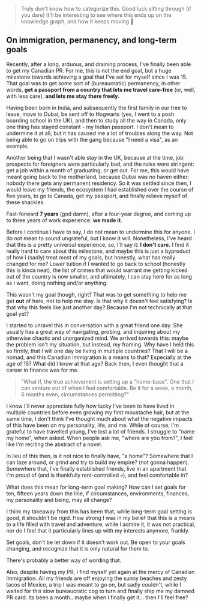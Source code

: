 > Truly don't know how to categorize this. Good luck sifting through (if you dare)
> It'll be interesting to see where this ends up on the knowledge graph, and how it keeps moving 👀


## On immigration, permanency, and long-term goals
Recently, after a long, arduous, and draining process, I've finally been able to get my Canadian PR.
For me, this is not the end goal, but a huge milestone towards achieving a goal that I've set for myself since I was 15. That goal was to get some sort of (bureaucratic) permanency, in other words, **get a passport from a country that lets me travel care-free** (or, well, with less care), **and lets me stay there freely**.

Having been born in India, and subsequently the first family in our tree to leave, move to Dubai, be sent off to Hogwarts (yes, I went to a posh boarding school in the UK), and then to study all the way in Canada, only one thing has stayed constant - my Indian passport. I don't mean to undermine it at all; but it has caused me a lot of troubles along the way. Not being able to go on trips with the gang because "I need a visa", as an example. 

Another being that I wasn't able stay in the UK, because at the time, job prospects for foreigners were particularly bad, and the rules were stringent: get a job within a month of graduating, or get out. For me, this would have meant going back to the motherland, because Dubai was no haven either; nobody there gets any permanent residency. So it was settled since then, I would leave my friends, the ecosystem I had established over the course of five years, to go to Canada, get my passport, and finally relieve myself of these shackles.

Fast-forward **7 years** (god damn), after a four-year degree, and coming up to three years of work experience: **we made it**. 

Before I continue I have to say, I do not mean to undermine this for anyone. I do not mean to sound ungrateful, but I know it will. Nonetheless, I've heard that this is a pretty universal experience, so, I'll say it: **I don't care.** I find it really hard to care about this milestone, and maybe this is just a byproduct of how I (sadly) treat most of my goals, but honestly, what has really changed for me? Lower tuition if I wanted to go back to school (honestly this is kinda neat), the list of crimes that would warrant me getting kicked out of the country is now smaller, and ultimately, I can stay here for as long as I want, doing nothing and/or anything.

This wasn't my goal though, right?  That was to get something to help me get **out** of here, not to help me stay. Is that why it doesn't feel satisfying? Is that why this feels like just another day? Because I'm not technically at that goal yet?

I started to unravel this in conversation with a great friend one day. She usually has a great way of navigating, probing, and inquiring about my otherwise chaotic and unorganized mind. We arrived towards this: maybe the problem isn't my situation, but instead, my framing. Why have I held this so firmly, that I will one day be living in multiple countries? That I will be a nomad, and this Canadian immigration is a means to that? Especially at the age of 15? What did I know at that age? Back then, I even thought that a career in finance was for me. 

>"What if, the true achievement is setting up a "home-base". One that I can venture out of when I feel comfortable. Be it for a week, a month, 6 months even, circumstances permitting?"

I know I'll never appreciate fully how lucky I've been to have lived in multiple countries before even growing my first moustache hair, but at the same time, I don't think I've thought much about what the negative impacts of this have been on my personality, life, and me. While of course, I'm grateful to have travelled young, I've lost a lot of friends. I struggle to "name my home", when asked. When people ask me, "where are you from?", I feel like I'm reciting the abstract of a novel.

In lieu of this then, is it not nice to finally have, "a home"? Somewhere that I can laze around, or grind and try to build my empire? (not gonna happen). Somewhere that, I've finally established friends, live in an apartment that I'm proud of (and is thankfully rent-controlled 💀), and feel comfortable in? 

What does this mean for long-term goal making? How can I set goals for ten, fifteen years down the line, if circumstances, environments, finances, my personality and being, may all change?

I think my takeaway from this has been that, while long-term goal setting is good, it shouldn't be rigid. How strong I was in my belief that this is a means to a life filled with travel and adventure, while I admire it, it was not practical, nor do I feel that it particularly lines up with my interests anymore, frankly.

Set goals, don't be let down if it doesn't work out. Be open to your goals changing, and recognize that it is only natural for them to.

There's probably a better way of wording that.

Also, despite having my PR, I find myself yet again at the mercy of Canadian Immigration. All my friends are off enjoying the sunny beaches and zesty tacos of Mexico, a trip I was meant to go on, but sadly couldn't, while I waited for this slow bureaucratic cog to turn and finally ship me my damned PR card. Its been a month.. maybe when I finally get it... then I'll feel free?